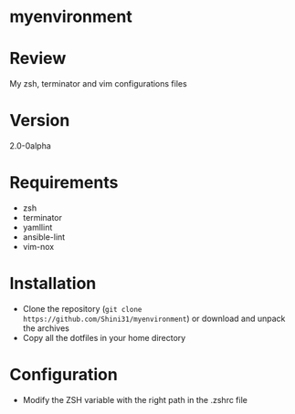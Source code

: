 myenvironment
=============

# Review
My zsh, terminator and vim configurations files

# Version
2.0-0alpha

# Requirements
* zsh
* terminator
* yamllint
* ansible-lint
* vim-nox

# Installation
* Clone the repository (`git clone https://github.com/Shini31/myenvironment`) or download and unpack the archives
* Copy all the dotfiles in your home directory

# Configuration
* Modify the ZSH variable with the right path in the .zshrc file
